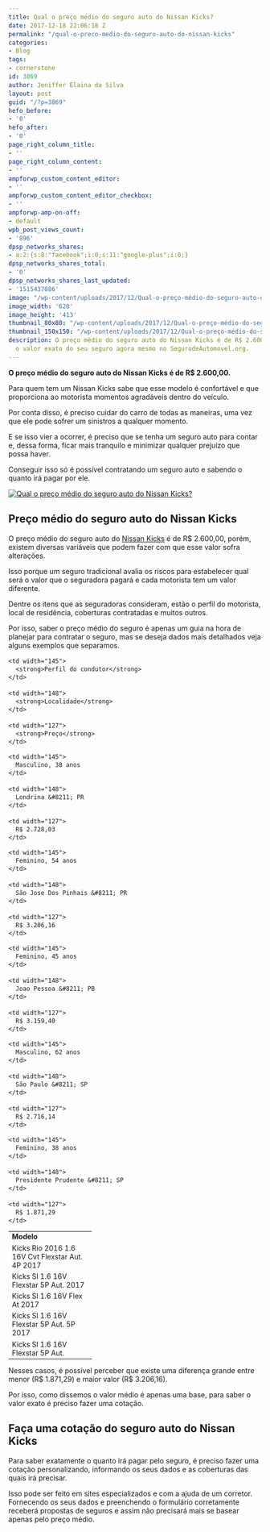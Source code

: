```yaml
---
title: Qual o preço médio do seguro auto do Nissan Kicks?
date: 2017-12-18 22:06:18 Z
permalink: "/qual-o-preco-medio-do-seguro-auto-do-nissan-kicks"
categories:
- Blog
tags:
- cornerstone
id: 3869
author: Jeniffer Elaina da Silva
layout: post
guid: "/?p=3869"
hefo_before:
- '0'
hefo_after:
- '0'
page_right_column_title:
- ''
page_right_column_content:
- ''
ampforwp_custom_content_editor:
- ''
ampforwp_custom_content_editor_checkbox:
- ''
ampforwp-amp-on-off:
- default
wpb_post_views_count:
- '896'
dpsp_networks_shares:
- a:2:{s:8:"facebook";i:0;s:11:"google-plus";i:0;}
dpsp_networks_shares_total:
- '0'
dpsp_networks_shares_last_updated:
- '1515437086'
image: "/wp-content/uploads/2017/12/Qual-o-preço-médio-do-seguro-auto-do-Nissan-Kicks.jpg"
image_width: '620'
image_height: '413'
thumbnail_80x80: "/wp-content/uploads/2017/12/Qual-o-preço-médio-do-seguro-auto-do-Nissan-Kicks-80x80.jpg"
thumbnail_150x150: "/wp-content/uploads/2017/12/Qual-o-preço-médio-do-seguro-auto-do-Nissan-Kicks-150x150.jpg"
description: O preço médio do seguro auto do Nissan Kicks é de R$ 2.600,00. Descubra
  o valor exato do seu seguro agora mesmo no SegurodeAutomovel.org.
---
```


**O preço médio do seguro auto do Nissan Kicks é de R$ 2.600,00.**

Para quem tem um Nissan Kicks sabe que esse modelo é confortável e que proporciona ao motorista momentos agradáveis dentro do veículo.

Por conta disso, é preciso cuidar do carro de todas as maneiras, uma vez que ele pode sofrer um sinistros a qualquer momento.

E se isso vier a ocorrer, é preciso que se tenha um seguro auto para contar e, dessa forma, ficar mais tranquilo e minimizar qualquer prejuízo que possa haver.

Conseguir isso só é possível contratando um seguro auto e sabendo o quanto irá pagar por ele.

[<img class="aligncenter wp-image-3871 size-full" title="Qual o preço médio do seguro auto do Nissan Kicks?" src="/wp-content/uploads/2017/12/Qual-o-preço-médio-do-seguro-auto-do-Nissan-Kicks.jpg" alt="Qual o preço médio do seguro auto do Nissan Kicks?" width="620" height="413" srcset="/wp-content/uploads/2017/12/Qual-o-preço-médio-do-seguro-auto-do-Nissan-Kicks.jpg 620w, /wp-content/uploads/2017/12/Qual-o-preço-médio-do-seguro-auto-do-Nissan-Kicks-250x167.jpg 250w, /wp-content/uploads/2017/12/Qual-o-preço-médio-do-seguro-auto-do-Nissan-Kicks-120x80.jpg 120w" sizes="(max-width: 620px) 100vw, 620px" />](/wp-content/uploads/2017/12/Qual-o-preço-médio-do-seguro-auto-do-Nissan-Kicks.jpg)

## Preço médio do seguro auto do Nissan Kicks

O preço médio do seguro auto do <a href="https://quatrorodas.abril.com.br/testes/nissan-kicks-s-cvt-basico-sem-ser-nem-parecer-pelado/" target="_blank" rel="noopener">Nissan Kicks</a> é de R$ 2.600,00, porém, existem diversas variáveis que podem fazer com que esse valor sofra alterações.

Isso porque um seguro tradicional avalia os riscos para estabelecer qual será o valor que o seguradora pagará e cada motorista tem um valor diferente.

Dentre os itens que as seguradoras consideram, estão o perfil do motorista, local de residência, coberturas contratadas e muitos outros.

Por isso, saber o preço médio do seguro é apenas um guia na hora de planejar para contratar o seguro, mas se deseja dados mais detalhados veja alguns exemplos que separamos.

<table width="auto">
  <tr>
    <td width="152">
      <strong>Modelo</strong>
    </td>
    
    <td width="145">
      <strong>Perfil do condutor</strong>
    </td>
    
    <td width="148">
      <strong>Localidade</strong>
    </td>
    
    <td width="127">
      <strong>Preço</strong>
    </td>
  </tr>
  
  <tr>
    <td width="152">
      Kicks Rio 2016 1.6 16V Cvt Flexstar Aut. 4P 2017
    </td>
    
    <td width="145">
      Masculino, 38 anos
    </td>
    
    <td width="148">
      Londrina &#8211; PR
    </td>
    
    <td width="127">
      R$ 2.728,03
    </td>
  </tr>
  
  <tr>
    <td width="152">
      Kicks Sl 1.6 16V Flexstar 5P Aut. 2017
    </td>
    
    <td width="145">
      Feminino, 54 anos
    </td>
    
    <td width="148">
      São Jose Dos Pinhais &#8211; PR
    </td>
    
    <td width="127">
      R$ 3.206,16
    </td>
  </tr>
  
  <tr>
    <td width="152">
      Kicks Sl 1.6 16V Flex At 2017
    </td>
    
    <td width="145">
      Feminino, 45 anos
    </td>
    
    <td width="148">
      Joao Pessoa &#8211; PB
    </td>
    
    <td width="127">
      R$ 3.159,40
    </td>
  </tr>
  
  <tr>
    <td width="152">
      Kicks Sl 1.6 16V Flexstar 5P Aut. 5P 2017
    </td>
    
    <td width="145">
      Masculino, 62 anos
    </td>
    
    <td width="148">
      São Paulo &#8211; SP
    </td>
    
    <td width="127">
      R$ 2.716,14
    </td>
  </tr>
  
  <tr>
    <td width="152">
      Kicks Sl 1.6 16V Flexstar 5P Aut.
    </td>
    
    <td width="145">
      Feminino, 38 anos
    </td>
    
    <td width="148">
      Presidente Prudente &#8211; SP
    </td>
    
    <td width="127">
      R$ 1.871,29
    </td>
  </tr>
</table>

Nesses casos, é possível perceber que existe uma diferença grande entre menor (R$ 1.871,29) e maior valor (R$ 3.206,16).

Por isso, como dissemos o valor médio é apenas uma base, para saber o valor exato é preciso fazer uma cotação.

## Faça uma cotação do seguro auto do Nissan Kicks

Para saber exatamente o quanto irá pagar pelo seguro, é preciso fazer uma cotação personalizando, informando os seus dados e as coberturas das quais irá precisar.

Isso pode ser feito em sites especializados e com a ajuda de um corretor. Fornecendo os seus dados e preenchendo o formulário corretamente receberá propostas de seguros e assim não precisará mais se basear apenas pelo preço médio.